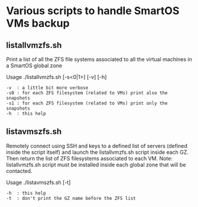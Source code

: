 # Various scripts to handle SmartOS VMs backup


## listallvmzfs.sh

Print a list of all the ZFS file systems associated to all the virtual machines in a SmartOS global zone

Usage
./listallvmzfs.sh [-s<0|1>] [-v] [-h]
 
    -v  : a little bit more verbose
    -s0 : for each ZFS filesystem (related to VMs) print also the snapshots
    -s1 : for each ZFS filesystem (related to VMs) print only the snapshots
    -h  : this help

## listavmszfs.sh

Remotely connect using SSH and keys to a defined list of servers (defined inside the script itself) and launch the listallvmzfs.sh script inside each GZ. Then return the list of ZFS filesystems associated to each VM.
Note: listallvmzfs.sh script must be installed inside each global zone that will be contacted.

Usage
./listavmszfs.sh [-t]

    -h  : this help
    -t  : don't print the GZ name before the ZFS list
